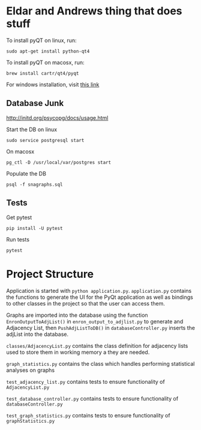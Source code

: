 # Eldar and Andrews thing that does stuff

To install pyQT on linux, run:
```
sudo apt-get install python-qt4
```
To install pyQT on macosx, run:
```
brew install cartr/qt4/pyqt
```

For windows installation, visit [this link](https://www.riverbankcomputing.com/software/pyqt/download)

## Database Junk

http://initd.org/psycopg/docs/usage.html

Start the DB on linux
```
sudo service postgresql start
```
On macosx
```
pg_ctl -D /usr/local/var/postgres start
```

Populate the DB
```
psql -f snagraphs.sql
```

## Tests

Get pytest 
```
pip install -U pytest
```

Run tests
```
pytest
```

# Project Structure

Application is started with `python application.py`. `application.py` contains the functions to generate the UI for the PyQt application as well as bindings to other classes in the project so that the user can access them.

Graphs are imported into the database using the function `EnronOutputToAdjList()` in `enron_output_to_adjlist.py` to generate and Adjacency List, then `PushAdjListToDB()` in `databaseController.py` inserts the adjList into the database.

`classes/AdjacencyList.py` contains the class definition for adjacency lists used to store them in working memory a they are needed.

`graph_statistics.py` contains the class which handles performing statistical analyses on graphs 

`test_adjacency_list.py` contains tests to ensure functionality of `AdjacencyList.py`

`test_database_controller.py` contains tests to ensure functionality of `databaseController.py`

`test_graph_statistics.py` contains tests to ensure functionality of `graphStatistics.py`
